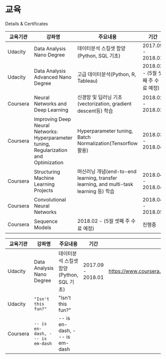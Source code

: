 # 교육
Details &amp; Certificates

| 교육기관    | 강좌명          | 주요내용          | 기간                  | 수료여부   |
 ----------- | --------------- | ---------------- | --------------------- | ----------
|    Udacity  | Data Analysis Nano Degree | 데이터분석 스킬셋 함양(Python, SQL 기초) | 2017.09 - 2018.01 | 90% 가량 마침 |
|    Udacity    | Data Analysis Advanced Nano Degree | 고급 데이터분석(Python, R, Tableau) | 2018.02 - (5월 셋째 주 수료 예정) | 진행중 |
|   Coursera    | Neural Networks and Deep Learning | 신경망 및 딥러닝 기초 (vectorization, gradient descent등) 학습 | 2018.02 - 2018.03 | 수료증(https://www.coursera.org/account/accomplishments/certificate/WP4TGRRXWJAY) |
|   Coursera    |Improving Deep Neural Networks: Hyperparameter tuning, Regularization and Optimization | Hyperparameter tuning, Batch Normalization(Tensorflow 활용) | 2018.03 - 2018.04 | 수료증(https://www.coursera.org/account/accomplishments/certificate/2MZ7BMHM9ZJT) |
|   Coursera    | Structuring Machine Learning Projects | 머신러닝 개념(end-to-end learning, transfer learning, and multi-task learning 등) 학습  | 2018.04 - 2018.04 | 수료증(https://www.coursera.org/account/accomplishments/certificate/ZLEWYA54LMFH) |
|   Coursera    | Convolutional Neural Networks |  | 2018.04 - 2018.05 | 수료증 (https://www.coursera.org/account/accomplishments/certificate/52XX9GKK9NSW) |
   Coursera    | Sequence Models  | 2018.02 - (5월 셋째 주 수료 예정) | 진행중 |


|교육기관                  | 강좌명                        | 주요내용              | 기간             | 수료여부             |
 ------------------------ | ---------------------------- | ------------------ | ------------------ | ------------------
| Udacity         | Data Analysis Nano Degree            | 데이터분석 스킬셋 함양(Python, SQL 기초) | 2017.09 - 2018.01 | https://www.coursera.org/account/accomplishments/certificate/52XX9GKK9NSW
| Udacity           | `"Isn't this fun?"`            | "Isn't this fun?" |
| Coursera           | `-- is en-dash, --- is em-dash` | -- is en-dash, --- is em-dash |
